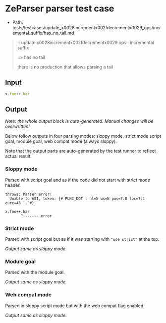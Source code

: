 # ZeParser parser test case

- Path: tests/testcases/update_x0028incrementx002fdecrementx0029_ops/incremental_suffix/has_no_tail.md

> :: update x0028incrementx002fdecrementx0029 ops : incremental suffix
>
> ::> has no tail
>
> there is no production that allows parsing a tail

## Input

`````js
x.foo++.bar
`````

## Output

_Note: the whole output block is auto-generated. Manual changes will be overwritten!_

Below follow outputs in four parsing modes: sloppy mode, strict mode script goal, module goal, web compat mode (always sloppy).

Note that the output parts are auto-generated by the test runner to reflect actual result.

### Sloppy mode

Parsed with script goal and as if the code did not start with strict mode header.

`````
throws: Parser error!
  Unable to ASI, token: {# PUNC_DOT : nl=N ws=N pos=7:8 loc=7:1 curc=46 `.`#}

x.foo++.bar
       ^------- error
`````

### Strict mode

Parsed with script goal but as if it was starting with `"use strict"` at the top.

_Output same as sloppy mode._

### Module goal

Parsed with the module goal.

_Output same as sloppy mode._

### Web compat mode

Parsed in sloppy script mode but with the web compat flag enabled.

_Output same as sloppy mode._
